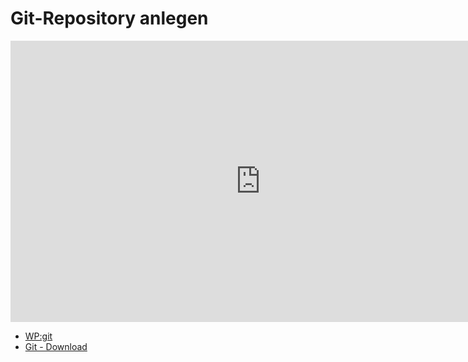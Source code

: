# Git-Repository anlegen

<iframe width="800" height="450" src="https://www.youtube-nocookie.com/embed/wEuGHdkINZo?showinfo=0" frameborder="0" allowfullscreen></iframe>

* [WP:git](http://de.wikipedia.org/wiki/Git)
* [Git - Download](http://git-scm.com/downloads)
